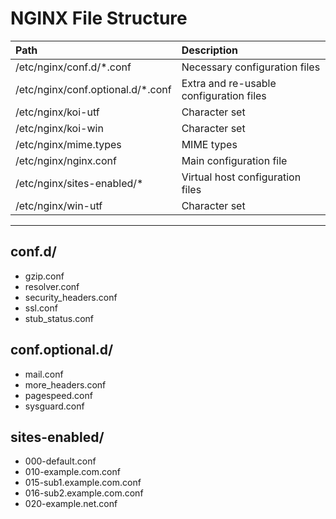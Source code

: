 # NGINX File Structure

| Path                               | Description                             |
| :--------------------------------- | :-------------------------------------- |
| /etc/nginx/conf.d/\*.conf          | Necessary configuration files           |
| /etc/nginx/conf.optional.d/\*.conf | Extra and re-usable configuration files |
| /etc/nginx/koi-utf                 | Character set                           |
| /etc/nginx/koi-win                 | Character set                           |
| /etc/nginx/mime.types              | MIME types                              |
| /etc/nginx/nginx.conf              | Main configuration file                 |
| /etc/nginx/sites-enabled/\*        | Virtual host configuration files        |
| /etc/nginx/win-utf                 | Character set                           |

---

<h2>conf.d/</h2>

- gzip.conf
- resolver.conf
- security_headers.conf
- ssl.conf
- stub_status.conf

<h2>conf.optional.d/</h2>

- mail.conf
- more_headers.conf
- pagespeed.conf
- sysguard.conf

<h2>sites-enabled/</h2>

- 000-default.conf
- 010-example.com.conf
- 015-sub1.example.com.conf
- 016-sub2.example.com.conf
- 020-example.net.conf
